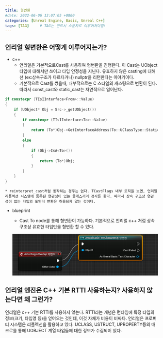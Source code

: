 ```yaml
---
title: 형변환
#date: 2022-06-06 13:07:05 +0800
categories: [Unreal Engine, Basic, Unreal C++]
tags: [TAG]		# TAG는 반드시 소문자로 이루어져야함!
---
```


## **언리얼 형변환은 어떻게 이루어지는가?**

* c++
    * 언리얼은 기본적으로Cast<T>를 사용하여 형변환을 진행한다. 이 Cast는 UObject 타입에 대해서만 쓰이고 타입 안정성을 지닌다. 유효하지 않은 casting에 대해선 (ex:상속구조가 다르다거나) nullptr을 리턴한다는 이야기이다.
    * 기본적으로 Cast를 썼을때, 내부적으로는 C 스타일의 캐스팅으로 변환이 된다. 따라서 const_cast와 static_cast는 자연적으로 일어난다.

```c++
if constexpr (TIsIInterface<From>::Value)
{
	if (UObject* Obj = Src->_getUObject())
	{
		if constexpr (TIsIInterface<To>::Value)
		{
			return (To*)Obj->GetInterfaceAddress(To::UClassType::StaticClass());
		}
		else
		{
			if (Obj->IsA<To>())
			{
				return (To*)Obj;
			}
		}
	}
}
```
    * reinterpret_cast처럼 동작하는 경우는 없다. TCastFlags 내부 로직을 보면, 언리얼 리플렉션 시스템에 등록된 연관성이 있는 클래스끼리 검사를 한다. 따라서 상속 구조상 연관 성이 없는 타입의 포인터 변환은 허용되지 않는 것이다.

* blueprint
    * Cast To node를 통해 형변환이 가능하다. 기본적으로 언리얼 c++ 처럼 상속구조상 유효한 타입만을 형변환 할 수 있다.    

  ![BP_EventGraph](/assets/img/bp_eventGraph_for_Cast.png)

## **언리얼 엔진은 C++ 기본 RTTI 사용하는지? 사용하지 않는다면 왜 그런가?**

언리얼은 c++ 기본 RTTI를 사용하지 않는다. RTTI라는 개념은 런타임에 특정 타입의 정보(크기, 타입명 등)을 얻어오는 것인데, 이것 자체가 비용이 비싸다. 언리얼은 프로퍼티 시스템은 리플렉션을 활용하고 있다. 
UCLASS, USTRUCT, UPROPERTY등의 매크로를 통해 UOBJECT 계열 타입들에 대한 정보가 수집되어 있다. 